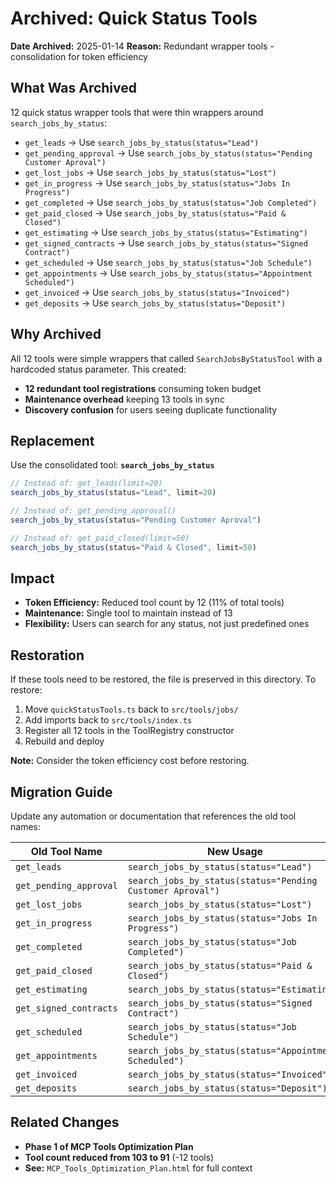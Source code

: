 # Archived: Quick Status Tools

**Date Archived:** 2025-01-14
**Reason:** Redundant wrapper tools - consolidation for token efficiency

## What Was Archived

12 quick status wrapper tools that were thin wrappers around `search_jobs_by_status`:

- `get_leads` → Use `search_jobs_by_status(status="Lead")`
- `get_pending_approval` → Use `search_jobs_by_status(status="Pending Customer Aproval")`
- `get_lost_jobs` → Use `search_jobs_by_status(status="Lost")`
- `get_in_progress` → Use `search_jobs_by_status(status="Jobs In Progress")`
- `get_completed` → Use `search_jobs_by_status(status="Job Completed")`
- `get_paid_closed` → Use `search_jobs_by_status(status="Paid & Closed")`
- `get_estimating` → Use `search_jobs_by_status(status="Estimating")`
- `get_signed_contracts` → Use `search_jobs_by_status(status="Signed Contract")`
- `get_scheduled` → Use `search_jobs_by_status(status="Job Schedule")`
- `get_appointments` → Use `search_jobs_by_status(status="Appointment Scheduled")`
- `get_invoiced` → Use `search_jobs_by_status(status="Invoiced")`
- `get_deposits` → Use `search_jobs_by_status(status="Deposit")`

## Why Archived

All 12 tools were simple wrappers that called `SearchJobsByStatusTool` with a hardcoded status parameter. This created:

- **12 redundant tool registrations** consuming token budget
- **Maintenance overhead** keeping 13 tools in sync
- **Discovery confusion** for users seeing duplicate functionality

## Replacement

Use the consolidated tool: **`search_jobs_by_status`**

```typescript
// Instead of: get_leads(limit=20)
search_jobs_by_status(status="Lead", limit=20)

// Instead of: get_pending_approval()
search_jobs_by_status(status="Pending Customer Aproval")

// Instead of: get_paid_closed(limit=50)
search_jobs_by_status(status="Paid & Closed", limit=50)
```

## Impact

- **Token Efficiency:** Reduced tool count by 12 (11% of total tools)
- **Maintenance:** Single tool to maintain instead of 13
- **Flexibility:** Users can search for any status, not just predefined ones

## Restoration

If these tools need to be restored, the file is preserved in this directory. To restore:

1. Move `quickStatusTools.ts` back to `src/tools/jobs/`
2. Add imports back to `src/tools/index.ts`
3. Register all 12 tools in the ToolRegistry constructor
4. Rebuild and deploy

**Note:** Consider the token efficiency cost before restoring.

## Migration Guide

Update any automation or documentation that references the old tool names:

| Old Tool Name | New Usage |
|---------------|-----------|
| `get_leads` | `search_jobs_by_status(status="Lead")` |
| `get_pending_approval` | `search_jobs_by_status(status="Pending Customer Aproval")` |
| `get_lost_jobs` | `search_jobs_by_status(status="Lost")` |
| `get_in_progress` | `search_jobs_by_status(status="Jobs In Progress")` |
| `get_completed` | `search_jobs_by_status(status="Job Completed")` |
| `get_paid_closed` | `search_jobs_by_status(status="Paid & Closed")` |
| `get_estimating` | `search_jobs_by_status(status="Estimating")` |
| `get_signed_contracts` | `search_jobs_by_status(status="Signed Contract")` |
| `get_scheduled` | `search_jobs_by_status(status="Job Schedule")` |
| `get_appointments` | `search_jobs_by_status(status="Appointment Scheduled")` |
| `get_invoiced` | `search_jobs_by_status(status="Invoiced")` |
| `get_deposits` | `search_jobs_by_status(status="Deposit")` |

## Related Changes

- **Phase 1 of MCP Tools Optimization Plan**
- **Tool count reduced from 103 to 91** (-12 tools)
- **See:** `MCP_Tools_Optimization_Plan.html` for full context

